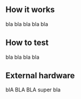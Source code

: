 <!---

This file is used to generate your project datasheet. Please fill in the information below and delete any unused
sections.

You can also include images in this folder and reference them in the markdown. Each image must be less than
512 kb in size, and the combined size of all images must be less than 1 MB.
-->

## How it works

 bla bla
bla bla bla

## How to test

bla bla bla bla
## External hardware

blA BLA BLA super bla